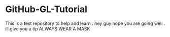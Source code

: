 # GitHub-GL-Tutorial
This is a test repository to help and learn .
hey guy hope you are going well .
ill give you a tip ALWAYS WEAR A MASK
